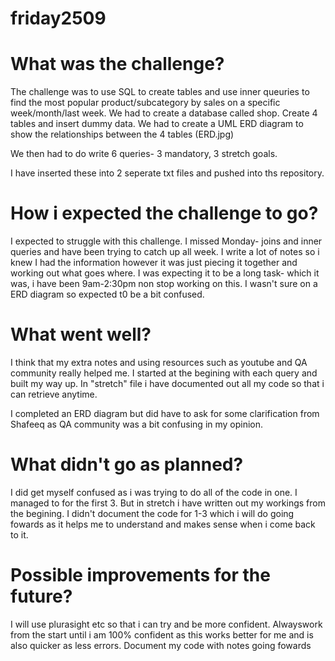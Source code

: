 # friday2509

# What was the challenge?
The challenge was to use SQL to create tables and use inner queuries to find the most popular product/subcategory by sales on a specific week/month/last week. 
We had to create a database called shop. Create 4 tables and insert dummy data.
We had to create a UML ERD diagram to show the relationships between the 4 tables (ERD.jpg)

We then had to do write 6 queries- 3 mandatory, 3 stretch goals.

I have inserted these into 2 seperate txt files and pushed into ths repository.

# How i expected the challenge to go?

I expected to struggle with this challenge. I missed Monday- joins and inner queries and have been trying to catch up all week. 
I write a lot of notes so i knew I had the information however it was just piecing it together and working out what goes where.
I was expecting it to be a long task- which it was, i have been 9am-2:30pm non stop working on this.
I wasn't sure on a ERD diagram so expected t0 be a bit confused.

# What went well?

I think that my extra notes and using resources such as youtube and QA community really helped me.
I started at the begining with each query and built my way up. 
In "stretch" file i have documented out all my code so that i can retrieve anytime. 

I completed an ERD diagram but did have to ask for some clarification from Shafeeq as QA community was a bit confusing in my opinion.

# What didn't go as planned?

I did get myself confused as i was trying to do all of the code in one. I managed to for the first 3. But in stretch i have written out my workings from the begining.
I didn't document the code for 1-3 which i will do going fowards as it helps me to understand and makes sense when i come back to it.

# Possible improvements for the future?

I will use plurasight etc so that i can try and be more confident.
Alwayswork from the start until i am 100% confident as this works better for me and is also quicker as less errors.
Document my code with notes going fowards

